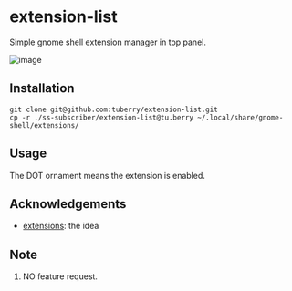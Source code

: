 # extension-list
Simple gnome shell extension manager in top panel.

![image](https://user-images.githubusercontent.com/17917040/81276424-900c5980-9085-11ea-9b35-c68de35e2a73.png)

## Installation
```shell
git clone git@github.com:tuberry/extension-list.git
cp -r ./ss-subscriber/extension-list@tu.berry ~/.local/share/gnome-shell/extensions/
```

## Usage
The DOT ornament means the extension is enabled.

## Acknowledgements
* [extensions](https://github.com/tuberry/gnome-shell-extension-extensions): the idea

## Note
1. NO feature request.
